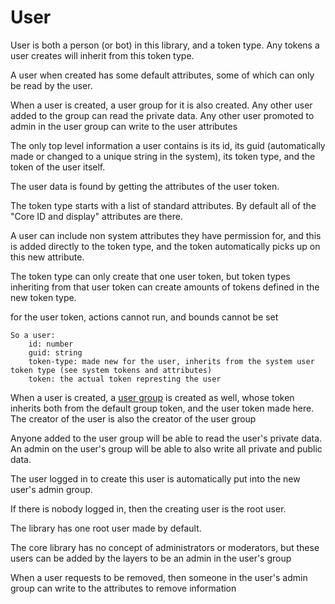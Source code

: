 # User

User is both a person (or bot) in this library, and a token type. Any tokens a user creates will inherit from this token type.

A user when created has some default attributes, some of which can only be read by the user.

When a user is created, a user group for it is also created. Any other user added to the group can read the private data.
Any other user promoted to admin in the user group can write to the user attributes

The only top level information a user contains is its id, its guid (automatically made or changed to a unique string in the system),
its token type, and the token of the user itself. 

The user data is found by getting the attributes of the user token.

The token type starts with a list of standard attributes. By default all of the "Core ID and display" attributes are there.

A user can include non system attributes they have permission for, and this is added directly to the token type, and the token automatically picks up on this new attribute.

The token type can only create that one user token, but token types inheriting from that user token can create amounts of tokens defined in the new token type. 

for the user token, actions cannot run, and bounds cannot be set

    So a user:
        id: number
        guid: string
        token-type: made new for the user, inherits from the system user token type (see system tokens and attributes)
        token: the actual token represting the user

When a user is created, a [user group](user_groups.md)  is created as well, whose token inherits both from the default group token, and the user token made here.
The creator of the user is also the creator of the user group

Anyone added to the user group will be able to read the user's private data. An admin on the user's group will be able to also write all private and public data.

The user logged in to create this user is automatically put into the new user's admin group.

If there is nobody logged in, then the creating user is the root user.

The library has one root user made by default.

The core library has no concept of administrators or moderators, but these users can be added by the layers to be an admin in the user's group

When a user requests to be removed, then someone in the user's admin group can write to the attributes to remove information



